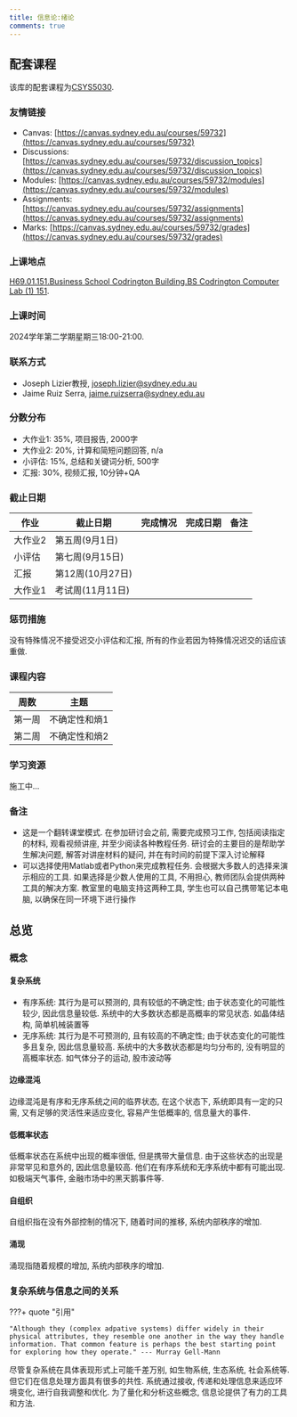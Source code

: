 ```yaml
---
title: 信息论:绪论
comments: true
---
```


## 配套课程

该库的配套课程为[CSYS5030](https://www.sydney.edu.au/units/CSYS5030/2024-S2C-NE-CC).

### 友情链接

- Canvas: [https://canvas.sydney.edu.au/courses/59732](https://canvas.sydney.edu.au/courses/59732)
- Discussions: [https://canvas.sydney.edu.au/courses/59732/discussion_topics](https://canvas.sydney.edu.au/courses/59732/discussion_topics)
- Modules: [https://canvas.sydney.edu.au/courses/59732/modules](https://canvas.sydney.edu.au/courses/59732/modules)
- Assignments: [https://canvas.sydney.edu.au/courses/59732/assignments](https://canvas.sydney.edu.au/courses/59732/assignments)
- Marks: [https://canvas.sydney.edu.au/courses/59732/grades](https://canvas.sydney.edu.au/courses/59732/grades)

### 上课地点

[H69.01.151.Business School Codrington Building.BS Codrington Computer Lab (1) 151](https://maps.sydney.edu.au/?room=H69.01.151).

### 上课时间

2024学年第二学期星期三18:00-21:00.

### 联系方式

- Joseph Lizier教授, joseph.lizier@sydney.edu.au
- Jaime Ruiz Serra, jaime.ruizserra@sydney.edu.au

### 分数分布

- 大作业1: 35%, 项目报告, 2000字
- 大作业2: 20%, 计算和简短问题回答, n/a
- 小评估: 15%, 总结和关键词分析, 500字
- 汇报: 30%, 视频汇报, 10分钟+QA

### 截止日期

|作业|截止日期|完成情况|完成日期|备注|
|-|-|-|-|-|
|大作业2|第五周(9月1日)||||
|小评估|第七周(9月15日)||||
|汇报|第12周(10月27日)||||
|大作业1|考试周(11月11日)||||

### 惩罚措施
 
没有特殊情况不接受迟交小评估和汇报, 所有的作业若因为特殊情况迟交的话应该重做. 

### 课程内容

|周数|主题|
|-|-|
|第一周|不确定性和熵1|
|第二周|不确定性和熵2|

### 学习资源

施工中...

### 备注

- 这是一个翻转课堂模式. 在参加研讨会之前, 需要完成预习工作, 包括阅读指定的材料, 观看视频讲座, 并至少阅读各种教程任务. 研讨会的主要目的是帮助学生解决问题, 解答对讲座材料的疑问, 并在有时间的前提下深入讨论解释
- 可以选择使用Matlab或者Python来完成教程任务. 会根据大多数人的选择来演示相应的工具. 如果选择是少数人使用的工具, 不用担心, 教师团队会提供两种工具的解决方案. 教室里的电脑支持这两种工具, 学生也可以自己携带笔记本电脑, 以确保在同一环境下进行操作

## 总览 

### 概念

#### 复杂系统

- 有序系统: 其行为是可以预测的, 具有较低的不确定性; 由于状态变化的可能性较少, 因此信息量较低. 系统中的大多数状态都是高概率的常见状态. 如晶体结构, 简单机械装置等
- 无序系统: 其行为是不可预测的, 且有较高的不确定性; 由于状态变化的可能性多且复杂, 因此信息量较高. 系统中的大多数状态都是均匀分布的, 没有明显的高概率状态. 如气体分子的运动, 股市波动等

#### 边缘混沌

边缘混沌是有序和无序系统之间的临界状态, 在这个状态下, 系统即具有一定的只需, 又有足够的灵活性来适应变化, 容易产生低概率的, 信息量大的事件.

#### 低概率状态

低概率状态在系统中出现的概率很低, 但是携带大量信息. 由于这些状态的出现是非常罕见和意外的, 因此信息量较高. 他们在有序系统和无序系统中都有可能出现. 如极端天气事件, 金融市场中的黑天鹅事件等. 

#### 自组织

自组织指在没有外部控制的情况下, 随着时间的推移, 系统内部秩序的增加. 

#### 涌现

涌现指随着规模的增加, 系统内部秩序的增加.

### 复杂系统与信息之间的关系

???+ quote "引用"

    "Although they (complex adpative systems) differ widely in their physical attributes, they resemble one another in the way they handle information. That common feature is perhaps the best starting point for exploring how they operate." --- Murray Gell-Mann

尽管复杂系统在具体表现形式上可能千差万别, 如生物系统, 生态系统, 社会系统等. 但它们在信息处理方面具有很多的共性. 系统通过接收, 传递和处理信息来适应环境变化, 进行自我调整和优化. 为了量化和分析这些概念, 信息论提供了有力的工具和方法. 